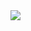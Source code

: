 <img align="left" src="http://github-profile-summary-cards.vercel.app/api/cards/most-commit-language?username=yamada-michel27" />

